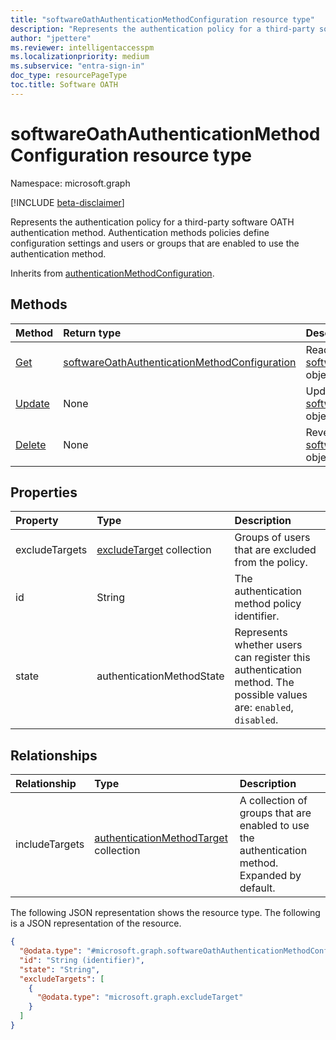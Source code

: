 ```yaml
---
title: "softwareOathAuthenticationMethodConfiguration resource type"
description: "Represents the authentication policy for a third-party software OATH authentication method."
author: "jpettere"
ms.reviewer: intelligentaccesspm
ms.localizationpriority: medium
ms.subservice: "entra-sign-in"
doc_type: resourcePageType
toc.title: Software OATH
---
```


# softwareOathAuthenticationMethodConfiguration resource type

Namespace: microsoft.graph

[!INCLUDE [beta-disclaimer](../../includes/beta-disclaimer.md)]

Represents the authentication policy for a third-party software OATH authentication method. Authentication methods policies define configuration settings and users or groups that are enabled to use the authentication method.

Inherits from [authenticationMethodConfiguration](../resources/authenticationmethodconfiguration.md).

## Methods
|Method|Return type|Description|
|:---|:---|:---|
|[Get](../api/softwareoathauthenticationmethodconfiguration-get.md)|[softwareOathAuthenticationMethodConfiguration](../resources/softwareoathauthenticationmethodconfiguration.md)|Read the properties and relationships of a [softwareOathAuthenticationMethodConfiguration](../resources/softwareoathauthenticationmethodconfiguration.md) object.|
|[Update](../api/softwareoathauthenticationmethodconfiguration-update.md)|None|Update the properties of a [softwareOathAuthenticationMethodConfiguration](../resources/softwareoathauthenticationmethodconfiguration.md) object.|
|[Delete](../api/softwareoathauthenticationmethodconfiguration-delete.md)|None|Reverts the [softwareOathAuthenticationMethodConfiguration](../resources/softwareoathauthenticationmethodconfiguration.md) object to its default configuration.|

## Properties
|Property|Type|Description|
|:---|:---|:---|
|excludeTargets|[excludeTarget](../resources/excludetarget.md) collection|Groups of users that are excluded from the policy.|
|id|String|The authentication method policy identifier.|
|state|authenticationMethodState|Represents whether users can register this authentication method. The possible values are: `enabled`, `disabled`.|

## Relationships
|Relationship|Type|Description|
|:---|:---|:---|
|includeTargets|[authenticationMethodTarget](../resources/authenticationmethodtarget.md) collection| A collection of groups that are enabled to use the authentication method. Expanded by default.|

The following JSON representation shows the resource type.
The following is a JSON representation of the resource.
<!-- {
  "blockType": "resource",
  "keyProperty": "id",
  "@odata.type": "microsoft.graph.softwareOathAuthenticationMethodConfiguration",
  "baseType": "microsoft.graph.authenticationMethodConfiguration",
  "openType": false
}
-->
``` json
{
  "@odata.type": "#microsoft.graph.softwareOathAuthenticationMethodConfiguration",
  "id": "String (identifier)",
  "state": "String",
  "excludeTargets": [
    {
      "@odata.type": "microsoft.graph.excludeTarget"
    }
  ]
}
```

